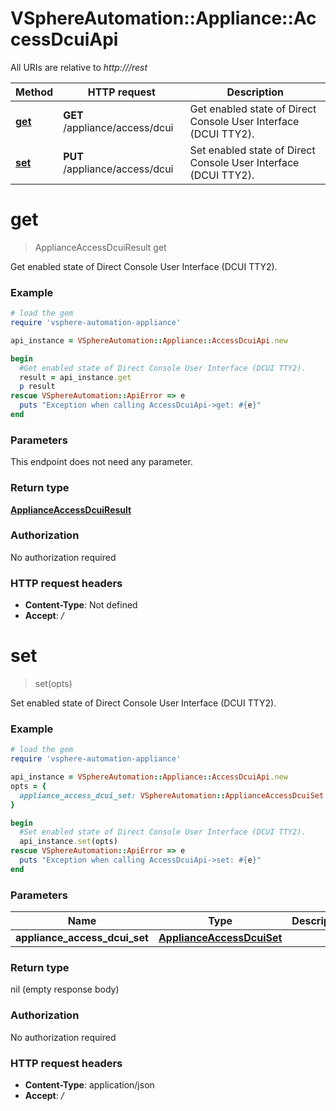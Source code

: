# VSphereAutomation::Appliance::AccessDcuiApi

All URIs are relative to *http:///rest*

Method | HTTP request | Description
------------- | ------------- | -------------
[**get**](AccessDcuiApi.md#get) | **GET** /appliance/access/dcui | Get enabled state of Direct Console User Interface (DCUI TTY2).
[**set**](AccessDcuiApi.md#set) | **PUT** /appliance/access/dcui | Set enabled state of Direct Console User Interface (DCUI TTY2).


# **get**
> ApplianceAccessDcuiResult get

Get enabled state of Direct Console User Interface (DCUI TTY2).

### Example
```ruby
# load the gem
require 'vsphere-automation-appliance'

api_instance = VSphereAutomation::Appliance::AccessDcuiApi.new

begin
  #Get enabled state of Direct Console User Interface (DCUI TTY2).
  result = api_instance.get
  p result
rescue VSphereAutomation::ApiError => e
  puts "Exception when calling AccessDcuiApi->get: #{e}"
end
```

### Parameters
This endpoint does not need any parameter.

### Return type

[**ApplianceAccessDcuiResult**](ApplianceAccessDcuiResult.md)

### Authorization

No authorization required

### HTTP request headers

 - **Content-Type**: Not defined
 - **Accept**: */*



# **set**
> set(opts)

Set enabled state of Direct Console User Interface (DCUI TTY2).

### Example
```ruby
# load the gem
require 'vsphere-automation-appliance'

api_instance = VSphereAutomation::Appliance::AccessDcuiApi.new
opts = {
  appliance_access_dcui_set: VSphereAutomation::ApplianceAccessDcuiSet.new # ApplianceAccessDcuiSet | 
}

begin
  #Set enabled state of Direct Console User Interface (DCUI TTY2).
  api_instance.set(opts)
rescue VSphereAutomation::ApiError => e
  puts "Exception when calling AccessDcuiApi->set: #{e}"
end
```

### Parameters

Name | Type | Description  | Notes
------------- | ------------- | ------------- | -------------
 **appliance_access_dcui_set** | [**ApplianceAccessDcuiSet**](ApplianceAccessDcuiSet.md)|  | [optional] 

### Return type

nil (empty response body)

### Authorization

No authorization required

### HTTP request headers

 - **Content-Type**: application/json
 - **Accept**: */*




